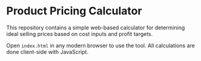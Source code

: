 # Product Pricing Calculator

This repository contains a simple web-based calculator for determining ideal selling prices based on cost inputs and profit targets.

Open `index.html` in any modern browser to use the tool. All calculations are done client-side with JavaScript.

